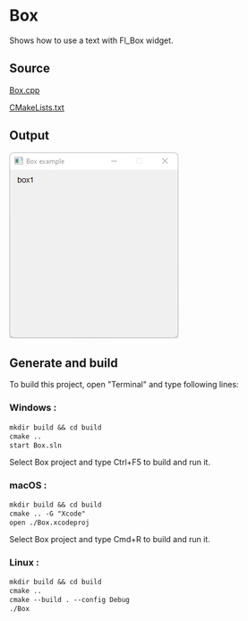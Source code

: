 # Box

Shows how to use a text with Fl_Box widget.

## Source

[Box.cpp](Box.cpp)

[CMakeLists.txt](CMakeLists.txt)

## Output

![output](../../../docs/Pictures/Examples/Box.png)

## Generate and build

To build this project, open "Terminal" and type following lines:

### Windows :

``` shell
mkdir build && cd build
cmake .. 
start Box.sln
```

Select Box project and type Ctrl+F5 to build and run it.

### macOS :

``` shell
mkdir build && cd build
cmake .. -G "Xcode"
open ./Box.xcodeproj
```

Select Box project and type Cmd+R to build and run it.

### Linux :

``` shell
mkdir build && cd build
cmake .. 
cmake --build . --config Debug
./Box
```

